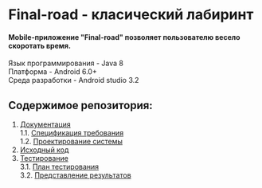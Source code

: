 # Final-road - класический лабиринт

#### Mobile-приложение "Final-road" позволяет пользователю весело скоротать время.  
Язык программирования - Java 8   
Платформа - Android 6.0+   
Среда разработки - Android studio 3.2

## Содержимое репозитория:
1. [Документация](Documents)  
1.1. [Спецификация требования](Documents/SRS.md)  
1.2. [Проектирование системы](Documents/SDS.md)
2. [Исходный код](source_code/src/main/java/com/dogvogol/Final-road)
3. [Тестирование](Documents)  
3.1. [План тестирования](Documents/testing/testplan.md)  
3.2. [Представление результатов](Documents/testing/testresult.md)  
